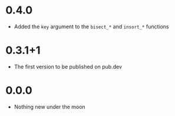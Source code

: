 # 0.4.0

- Added the `key` argument to the `bisect_*` and `insort_*` functions 

# 0.3.1+1

- The first version to be published on pub.dev

# 0.0.0

- Nothing new under the moon
